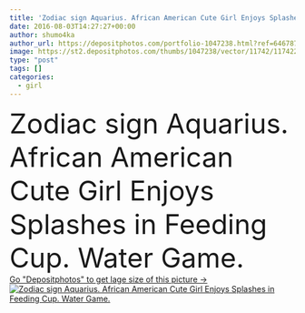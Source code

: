 ```yaml
---
title: 'Zodiac sign Aquarius. African American Cute Girl Enjoys Splashes in Feeding Cup. Water Game'
date: 2016-08-03T14:27:27+00:00
author: shumo4ka
author_url: https://depositphotos.com/portfolio-1047238.html?ref=64678756
image: https://st2.depositphotos.com/thumbs/1047238/vector/11742/117422452/api_thumb_450.jpg?forcejpeg=true
type: "post"
tags: []
categories: 
  - girl
---
```

<div aling="center">
            <font size="60"> Zodiac sign Aquarius. African American Cute Girl Enjoys Splashes in Feeding Cup. Water Game.</font>   
</div>
<div>
    <a href='https://st2.depositphotos.com/thumbs/1047238/vector/11742/117422452/api_thumb_450.jpg?forcejpeg=true?ref=64678756' target=_blank > Go "Depositphotos" to get lage size of this picture ->
        <img href='https://st2.depositphotos.com/thumbs/1047238/vector/11742/117422452/api_thumb_450.jpg?forcejpeg=true?ref=64678756' src='https://st2.depositphotos.com/1047238/11742/v/950/depositphotos_117422452-stock-illustration-zodiac-sign-aquarius-african-american.jpg?forcejpeg=true' alt='Zodiac sign Aquarius. African American Cute Girl Enjoys Splashes in Feeding Cup. Water Game.' >
    </a>
</div>
